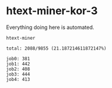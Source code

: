 # htext-miner-kor-3

Everything doing here is automated.

```
htext-miner

total: 2088/9855 (21.187214611872147%)

job0: 381
job1: 442
job2: 408
job3: 444
job4: 413
```